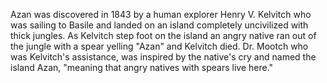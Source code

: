 Azan was discovered in 1843 by a human explorer Henry V. Kelvitch who was sailing to Basile and landed on an island completely uncivilized with thick jungles. As Kelvitch step foot on the island an angry native ran out of the jungle with a spear yelling "Azan" and Kelvitch died. Dr. Mootch who was Kelvitch's assistance, was inspired by the native's cry and named the island Azan, "meaning that angry natives with spears live here." 
